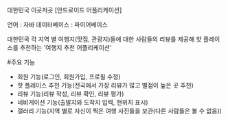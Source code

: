 대한민국 이곳저곳 [안드로이드 어플리케이션]

언어 : 자바
데이터베이스 : 파이어베이스

대한민국 각 지역 별 여행지(맛집, 관광지)들에 대한 사람들의 리뷰를 제공해 핫 플레이스를 추천하는 '여행지 추천 어플리케이션'

#주요 기능
 - 회원 기능(로그인, 회원가입, 프로필 수정)
 - 핫 플레이스 추천 기능(전국에서 가장 리뷰가 많고 별점이 높은 곳 추천)
 - 리뷰 기능(리뷰 작성, 리뷰 확인, 리뷰 평가)
 - 네비게이션 기능(출발지와 도착지 입력, 현위치 표시)
 - 갤러리 기능(지역 별로 자신이 찍은 여행 사진들을 보관(다른 사람들은 볼 수 없음))
